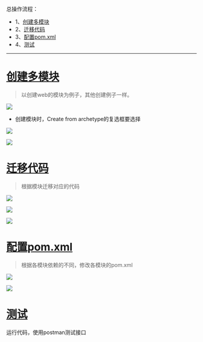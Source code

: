 总操作流程：
- 1、[创建多模块](springBoot-01)
- 2、[迁移代码](springBoot-02)
- 3、[配置pom.xml](springBoot-03)
- 4、[测试](springBoot-04)

***

# <a name="springBoot-01" href="#" >创建多模块</a>

>以创建web的模块为例子，其他创建例子一样。

![](image/3-1.png)

- 创建模块时，Create from archetype的复选框要选择

![](image/3-2.png)

![](image/3-3.png)

# <a name="springBoot-02" href="#" >迁移代码</a>

> 根据模块迁移对应的代码

![](image/3-4.png)

![](image/3-5.png)

![](image/3-6.png)


# <a name="springBoot-02" href="#" >配置pom.xml</a>

>根据各模块依赖的不同，修改各模块的pom.xml

![](image/3-7.png)

![](image/3-8.png)


# <a name="springBoot-03" href="#" >测试</a>

运行代码，使用postman测试接口
